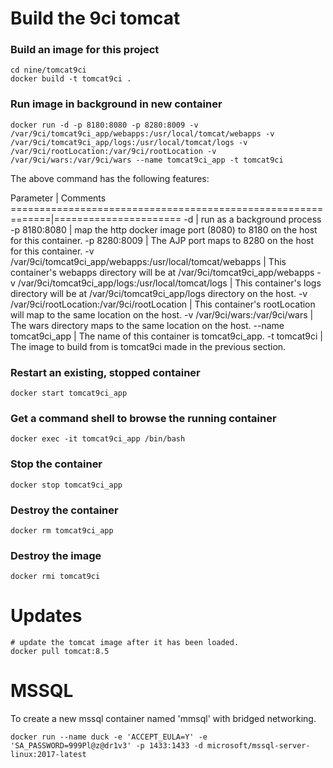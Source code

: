 # Build the 9ci tomcat


### Build an image for this project

```
cd nine/tomcat9ci
docker build -t tomcat9ci .
```

### Run image in background in new container

```
docker run -d -p 8180:8080 -p 8280:8009 -v /var/9ci/tomcat9ci_app/webapps:/usr/local/tomcat/webapps -v /var/9ci/tomcat9ci_app/logs:/usr/local/tomcat/logs -v /var/9ci/rootLocation:/var/9ci/rootLocation -v /var/9ci/wars:/var/9ci/wars --name tomcat9ci_app -t tomcat9ci
```

The above command has the following features:

Parameter                                                    | Comments
=============================================================|======================
-d                                                           | run as a background process
-p 8180:8080                                                 | map the http docker image port (8080) to 8180 on the host for this container.
-p 8280:8009                                                 | The AJP port maps to 8280 on the host for this container.
-v /var/9ci/tomcat9ci\_app/webapps:/usr/local/tomcat/webapps | This container's webapps directory will be at /var/9ci/tomcat9ci\_app/webapps
-v /var/9ci/tomcat9ci\_app/logs:/usr/local/tomcat/logs       | This container's logs directory will be at /var/9ci/tomcat9ci\_app/logs directory on the host.
-v /var/9ci/rootLocation:/var/9ci/rootLocation               | This container's rootLocation will map to the same location on the host.
-v /var/9ci/wars:/var/9ci/wars                               | The wars directory maps to the same location on the host.
--name tomcat9ci\_app                                        | The name of this container is tomcat9ci\_app.
-t tomcat9ci                                                 | The image to build from is tomcat9ci made in the previous section.

### Restart an existing, stopped container

```
docker start tomcat9ci_app
```

### Get a command shell to browse the running container

```
docker exec -it tomcat9ci_app /bin/bash
```

### Stop the container

```
docker stop tomcat9ci_app
```

### Destroy the container

```
docker rm tomcat9ci_app
```

### Destroy the image

```
docker rmi tomcat9ci
```

# Updates

```
# update the tomcat image after it has been loaded.
docker pull tomcat:8.5
```

# MSSQL

To create a new mssql container named 'mmsql' with bridged networking.

```
docker run --name duck -e 'ACCEPT_EULA=Y' -e 'SA_PASSWORD=999Pl@z@dr1v3' -p 1433:1433 -d microsoft/mssql-server-linux:2017-latest
```



